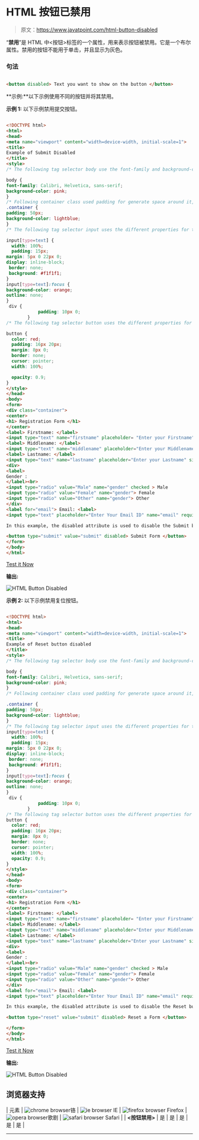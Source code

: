 # HTML 按钮已禁用

> 原文：<https://www.javatpoint.com/html-button-disabled>

“**禁用**”是 HTML 中<按钮>标签的一个属性，用来表示按钮被禁用。它是一个布尔属性。禁用的按钮不能用于单击，并且显示为灰色。

### 句法

```html

<button disabled> Text you want to show on the button </button>

```

**示例:**以下示例使用不同的按钮并将其禁用。

**示例 1:** 以下示例禁用提交按钮。

```html

<!DOCTYPE html>
<html>
<head>
<meta name="viewport" content="width=device-width, initial-scale=1">
<title>
Example of Submit Disabled
</title>
<style>
/* The following tag selector body use the font-family and background-color properties for body of a page*/

body {
font-family: Calibri, Helvetica, sans-serif;
background-color: pink;
}
/* Following container class used padding for generate space around it, and also use a background-color for specify the color lightblue as a background */  
.container {
padding: 50px;
background-color: lightblue;
}
/* The following tag selector input uses the different properties for the text filed. */

input[type=text] {
  width: 100%;
  padding: 15px;
margin: 5px 0 22px 0;
display: inline-block;
 border: none;
 background: #f1f1f1;
}
input[type=text]:focus {
background-color: orange;
outline: none;
}
 div {
            padding: 10px 0;
        }
/* The following tag selector button uses the different properties for the Button. */

button {
  color: red;
  padding: 16px 20px;  
  margin: 8px 0;
  border: none;
  cursor: pointer;
  width: 100%;

  opacity: 0.9;
}
</style>
</head>
<body>
<form>
<div class="container">
<center>  
<h1> Registration Form </h1> 
</center>
<label> Firstname: </label> 
<input type="text" name="firstname" placeholder= "Enter your Firstname" size="15" required /> 
<label> Middlename: </label> 
<input type="text" name="middlename" placeholder="Enter your Middlename" size="15" /> 
<label> Lastname: </label>  
<input type="text" name="lastname" placeholder="Enter your Lastname" size="15"required /> 
<div>
<label> 
Gender :
</label><br>
<input type="radio" value="Male" name="gender" checked > Male 
<input type="radio" value="Female" name="gender"> Female 
<input type="radio" value="Other" name="gender"> Other
</div>
<label for="email"> Email: <label>
<input type="text" placeholder="Enter Your Email ID" name="email" required>

In this example, the disabled attribute is used to disable the Submit button. If you click on the "Submit Form" button, without filling the values, then it will not show the constraints included. 

<button type="submit" value="submit" disabled> Submit Form </button>
</form>
</body>
</html>

```

[Test it Now](https://www.javatpoint.com/oprweb/test.jsp?filename=HTMLButtonDisabled)

**输出:**

![HTML Button Disabled](img/be9d4c526eb5d735b10bf0cd2be50e02.png)

**示例 2:** 以下示例禁用复位按钮。

```html

<!DOCTYPE html>
<html>
<head>
<meta name="viewport" content="width=device-width, initial-scale=1">
<title>
Example of Reset button disabled
</title>
<style>
/* The following tag selector body use the font-family and background-color properties for body of a page*/

body {
font-family: Calibri, Helvetica, sans-serif;
background-color: pink;
}
/* Following container class used padding for generate space around it, and also use a background-color for specify the color lightblue as a background */  

.container {
padding: 50px;
background-color: lightblue;
}
/* The following tag selector input uses the different properties for the text filed. */
input[type=text] {
  width: 100%;
  padding: 15px;
margin: 5px 0 22px 0;
display: inline-block;
 border: none;
 background: #f1f1f1;
}
input[type=text]:focus {
background-color: orange;
outline: none;
}
 div {
            padding: 10px 0;
        }
/* The following tag selector button uses the different properties for the Button. */
button {
  color: red;
  padding: 16px 20px;
  margin: 8px 0;
  border: none;
  cursor: pointer;
  width: 100%;
  opacity: 0.9;
}
</style>
</head>
<body>
<form>
<div class="container">
<center>  
<h1> Registration Form </h1> 
</center>
<label> Firstname: </label> 
<input type="text" name="firstname" placeholder= "Enter your Firstname" size="15" required /> 
<label> Middlename: </label> 
<input type="text" name="middlename" placeholder="Enter your Middlename" size="15" /> 
<label> Lastname: </label>  
<input type="text" name="lastname" placeholder="Enter your Lastname" size="15"required /> 
<div>
<label> 
Gender :
</label><br>
<input type="radio" value="Male" name="gender" checked > Male 
<input type="radio" value="Female" name="gender"> Female 
<input type="radio" value="Other" name="gender"> Other
</div>
<label for="email"> Email: <label>
<input type="text" placeholder="Enter Your Email ID" name="email" required>

In this example, the disabled attribute is used to disable the Reset button. If you fill the form and then click on the 'Reset a form' button, then it will not reset the values of the above form.

<button type="reset" value="submit" disabled> Reset a Form </button>

</form>
</body>
</html>

```

[Test it Now](https://www.javatpoint.com/oprweb/test.jsp?filename=HTMLButtonDisabled2)

**输出:**

![HTML Button Disabled](img/9344a5bde8f56bd604ce80c0195b813a.png)

## 浏览器支持

| 元素 | ![chrome browser](img/4fbdc93dc2016c5049ed108e7318df19.png)铬 | ![ie browser](img/83dd23df1fe8373fd5bf054b2c1dd88b.png) IE | ![firefox browser](img/4f001fff393888a8a807ed29b28145d1.png) Firefox | ![opera browser](img/6cad4a592cc69a052056a0577b4aac65.png)歌剧 | ![safari browser](img/a0f6a9711a92203c5dc5c127fe9c9fca.png) Safari |
| **<按钮禁用>** | 是 | 是 | 是 | 是 | 是 |

* * *